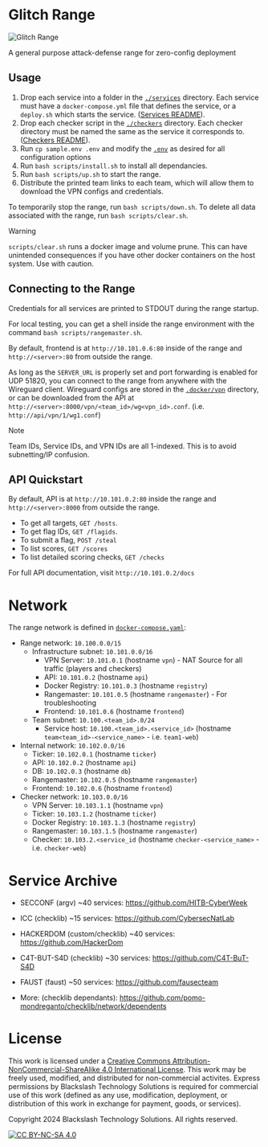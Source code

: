 # Glitch Range

![Glitch Range](https://github.com/Blackslashtech/glitch/blob/main/.docker/frontend/src/static/img/glitch-background.png)

A general purpose attack-defense range for zero-config deployment

## Usage

1. Drop each service into a folder in the [`./services`](services) directory. Each service must have a `docker-compose.yml` file that defines the service, or a `deploy.sh` which starts the service. ([Services README](./services)).
2. Drop each checker script in the [`./checkers`](checkers) directory. Each checker directory must be named the same as the service it corresponds to. ([Checkers README](./checkers)).
3. Run `cp sample.env .env` and modify the [`.env`](sample.env) as desired for all configuration options
4. Run `bash scripts/install.sh` to install all dependancies.
5. Run `bash scripts/up.sh` to start the range.
6. Distribute the printed team links to each team, which will allow them to download the VPN configs and credentials.

To temporarily stop the range, run `bash scripts/down.sh`.
To delete all data associated with the range, run `bash scripts/clear.sh`.

> [!WARNING]
> `scripts/clear.sh` runs a docker image and volume prune. This can have unintended consequences if you have other docker containers on the host system. Use with caution.

## Connecting to the Range

Credentials for all services are printed to STDOUT during the range startup.

For local testing, you can get a shell inside the range environment with the command `bash scripts/rangemaster.sh`.

By default, frontend is at `http://10.101.0.6:80` inside of the range and `http://<server>:80` from outside the range.

As long as the `SERVER_URL` is properly set and port forwarding is enabled for UDP 51820, you can connect to the range from anywhere with the Wireguard client.
Wireguard configs are stored in the [`.docker/vpn`](..docker/vpn) directory, or can be downloaded from the API at `http://<server>:8000/vpn/<team_id>/wg<vpn_id>.conf`. (i.e. `http://api/vpn/1/wg1.conf`)

> [!NOTE]
> Team IDs, Service IDs, and VPN IDs are all 1-indexed. This is to avoid subnetting/IP confusion.

## API Quickstart

By default, API is at `http://10.101.0.2:80` inside the range and `http://<server>:8000` from outside the range.

- To get all targets, `GET /hosts`.
- To get flag IDs, `GET /flagids`.
- To submit a flag, `POST /steal`
- To list scores, `GET /scores`
- To list detailed scoring checks, `GET /checks`

For full API documentation, visit `http://10.101.0.2/docs`

# Network

The range network is defined in [`docker-compose.yaml`](docker-compose.yaml):

- Range network: `10.100.0.0/15`
  - Infrastructure subnet: `10.101.0.0/16`
    - VPN Server: `10.101.0.1` (hostname `vpn`) - NAT Source for all traffic (players and checkers)
    - API: `10.101.0.2` (hostname `api`)
    - Docker Registry: `10.101.0.3` (hostname `registry`)
    - Rangemaster: `10.101.0.5` (hostname `rangemaster`) - For troubleshooting
    - Frontend: `10.101.0.6` (hostname `frontend`)
  - Team subnet: `10.100.<team_id>.0/24`
    - Service host: `10.100.<team_id>.<service_id>` (hostname `team<team_id>-<service_name>` - i.e. `team1-web`)
- Internal network: `10.102.0.0/16`
  - Ticker: `10.102.0.1` (hostname `ticker`)
  - API: `10.102.0.2` (hostname `api`)
  - DB: `10.102.0.3` (hostname `db`)
  - Rangemaster: `10.102.0.5` (hostname `rangemaster`)
  - Frontend: `10.102.0.6` (hostname `frontend`)
- Checker network: `10.103.0.0/16`
  - VPN Server: `10.103.1.1` (hostname `vpn`)
  - Ticker: `10.103.1.2` (hostname `ticker`)
  - Docker Registry: `10.103.1.3` (hostname `registry`)
  - Rangemaster: `10.103.1.5` (hostname `rangemaster`)
  - Checker: `10.103.2.<service_id` (hostname `checker-<service_name>` - i.e. `checker-web`)

# Service Archive

- SECCONF (argv) ~40 services: https://github.com/HITB-CyberWeek
- ICC (checklib) ~15 services: https://github.com/CybersecNatLab
- HACKERDOM (custom/checklib) ~40 services: https://github.com/HackerDom
- C4T-BUT-S4D (checklib) ~30 services: https://github.com/C4T-BuT-S4D
- FAUST (faust) ~50 services: https://github.com/fausecteam

- More: (checklib dependants): https://github.com/pomo-mondreganto/checklib/network/dependents

# License

This work is licensed under a
[Creative Commons Attribution-NonCommercial-ShareAlike 4.0 International License][cc-by-nc-sa].  This work may be freely used, modified, and distributed for non-commercial activites.  Express permissions by Blackslash Technology Solutions is required for commercial use of this work (defined as any use, modification, deployment, or distribution of this work in exchange for payment, goods, or services).

Copyright 2024 Blackslash Technology Solutions.  All rights reserved.


[![CC BY-NC-SA 4.0][cc-by-nc-sa-image]][cc-by-nc-sa]

[cc-by-nc-sa]: http://creativecommons.org/licenses/by-nc-sa/4.0/
[cc-by-nc-sa-image]: https://licensebuttons.net/l/by-nc-sa/4.0/88x31.png
[cc-by-nc-sa-shield]: https://img.shields.io/badge/License-CC%20BY--NC--SA%204.0-lightgrey.svg
